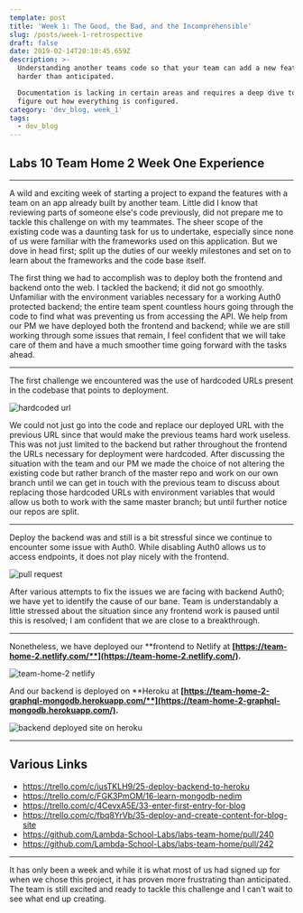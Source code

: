 ```yaml
---
template: post
title: 'Week 1: The Good, the Bad, and the Incomprehensible'
slug: /posts/week-1-retrospective
draft: false
date: 2019-02-14T20:10:45.659Z
description: >-
  Understanding another teams code so that your team can add a new feature is
  harder than anticipated. 

  Documentation is lacking in certain areas and requires a deep dive to try and
  figure out how everything is configured.
category: 'dev_blog, week_1'
tags:
  - dev_blog
---
```

## Labs 10 Team Home 2 Week One Experience

- - -

A wild and exciting week of starting a project to expand the features with a team on an app already built by another team. Little did I know that reviewing parts of someone else's code previously, did not prepare me to tackle this challenge on with my teammates. The sheer scope of the existing code was a daunting task for us to undertake, especially since none of us were familiar with the frameworks used on this application. But we dove in head first; split up the duties of our weekly milestones and set on to learn about the frameworks and the code base itself. 

The first thing we had to accomplish was to deploy both the frontend and backend onto the web. I tackled the backend; it did not go smoothly. Unfamiliar with the environment variables necessary for  a working Auth0 protected backend; the entire team spent countless hours going through the code to find what was preventing us from accessing the API. We help from our PM we have deployed both the frontend and backend; while we are still working through some issues that remain, I feel confident that we will take care of them and have a much smoother time going forward with the tasks ahead.

- - -

The first challenge we encountered was the use of hardcoded URLs present in the codebase that points to deployment.

![hardcoded url](/media/apollo-server.png "backend code")

We could not just go into the code and replace our deployed URL with the previous URL since that would make the previous teams hard work useless. This was not just limited to the backend but rather throughout the frontend the URLs necessary for deployment were hardcoded. After discussing the situation with the team and our PM we made the choice of not altering the existing code but rather branch of the master repo and work on our own branch until we can get in touch with the previous team to discuss about replacing those hardcoded URLs with environment variables that would allow us both to work with the same master branch; but until further notice our repos are split.

- - -

Deploy the backend was and still is a bit stressful since we continue to encounter some issue with Auth0. While disabling Auth0 allows us to access endpoints, it does not play nicely with the frontend.

![pull request](/media/prs.png "my pull requests")

After various attempts to fix the issues we are facing with backend Auth0; we have yet to identify the cause of our bane. Team is understandably a little stressed about the situation since any frontend work is paused until this is resolved; I am confident that we are close to a breakthrough.

- - -

Nonetheless, we have deployed our **frontend to Netlify at **[**https://team-home-2.netlify.com/**](https://team-home-2.netlify.com/)**.**

![team-home-2 netlify](/media/netlify2.png "frontedn deployed site")

And our backend is deployed on **Heroku at **[**https://team-home-2-graphql-mongodb.herokuapp.com/**](https://team-home-2-graphql-mongodb.herokuapp.com/)**.**

![backend deployed site on heroku](/media/heroku.png "heroku deployment")

- - -

## Various Links

* <https://trello.com/c/iusTKLH9/25-deploy-backend-to-heroku>
* <https://trello.com/c/FGK3PmOM/16-learn-mongodb-nedim>
* <https://trello.com/c/4CevxA5E/33-enter-first-entry-for-blog>
* <https://trello.com/c/fbq8YrVb/35-deploy-and-create-content-for-blog-site>
* <https://github.com/Lambda-School-Labs/labs-team-home/pull/240>
* <https://github.com/Lambda-School-Labs/labs-team-home/pull/242>

- - -

It has only been a week and while it is what most of us had signed up for when we chose this project, it has proven more frustrating than anticipated. The team is still excited and ready to tackle this challenge and I can't wait to see what end up creating.
